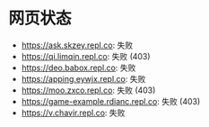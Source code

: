 # 网页状态
- https://ask.skzey.repl.co: 失败
- https://qi.limqin.repl.co: 失败 (403)
- https://deo.babox.repl.co: 失败
- https://apping.eywjx.repl.co: 失败
- https://moo.zxco.repl.co: 失败 (403)
- https://game-example.rdianc.repl.co: 失败 (403)
- https://v.chavir.repl.co: 失败
